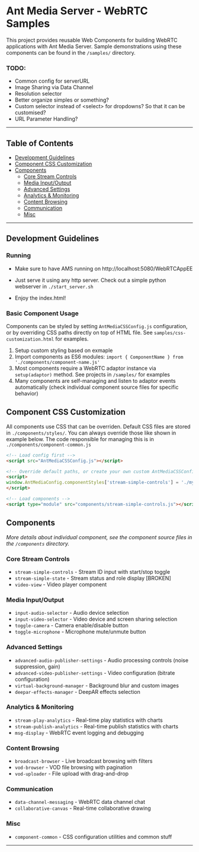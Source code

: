 # Ant Media Server - WebRTC Samples

This project provides reusable Web Components for building WebRTC applications with Ant Media Server. Sample demonstrations using these components can be found in the `/samples/` directory.

### TODO:
- Common config for serverURL
- Image Sharing via Data Channel
- Resolution selector
- Better organize simples or something?
- Custom selector instead of \<select\> for dropdowns? So that it can be customised?
- URL Parameter Handling?

---

## Table of Contents

- [Development Guidelines](#development-guidelines)
- [Component CSS Customization](#component-css-customization)
- [Components](#components)
  - [Core Stream Controls](#core-stream-controls)
  - [Media Input/Output](#media-inputoutput)
  - [Advanced Settings](#advanced-settings)
  - [Analytics & Monitoring](#analytics--monitoring)
  - [Content Browsing](#content-browsing)
  - [Communication](#communication)
  - [Misc](#misc)

---

## Development Guidelines

### Running
 - Make sure to have AMS running on http://localhost:5080/WebRTCAppEE

 - Just serve it using any http server. Check out a simple python webserver in ``./start_server.sh``

 - Enjoy the index.html!

### Basic Component Usage
Components can be styled by setting `AntMediaCSSConfig.js` configuration, or by overriding CSS paths directly on top of HTML file. See `samples/css-customization.html` for examples.

1. Setup custom styling based on exmaple
2. Import components as ES6 modules: `import { ComponentName } from './components/component-name.js'`
3. Most components require a WebRTC adaptor instance via `setup(adaptor)` method. See projects in `/samples/` for examples
4. Many components are self-managing and listen to adaptor events automatically (check individual component source files for specific behavior)

## Component CSS Customization

All components use CSS that can be overriden. Default CSS files are stored in `./components/styles/`. You can always override those like shown in example below. The code responsible for managing this is in `./components/component-common.js`

```html
<!-- Load config first -->
<script src="AntMediaCSSConfig.js"></script>

<!-- Override default paths, or create your own custom AntMediaCSSConfig based on exisitng exmaple-->
<script>
window.AntMediaConfig.componentStyles['stream-simple-controls'] = './my-custom.css';
</script>

<!-- Load components -->
<script type="module" src="components/stream-simple-controls.js"></script>
```

## Components

*More details about individual component, see the component source files in the `/components` directory.*

### Core Stream Controls
- `stream-simple-controls` - Stream ID input with start/stop toggle
- `stream-simple-state` - Stream status and role display  [BROKEN]
- `video-view` - Video player component

### Media Input/Output
- `input-audio-selector` - Audio device selection
- `input-video-selector` - Video device and screen sharing selection
- `toggle-camera` - Camera enable/disable button
- `toggle-microphone` - Microphone mute/unmute button

### Advanced Settings
- `advanced-audio-publisher-settings` - Audio processing controls (noise suppression, gain)
- `advanced-video-publisher-settings` - Video configuration (bitrate configuration)
- `virtual-background-manager` - Background blur and custom images
- `deepar-effects-manager` - DeepAR effects selection

### Analytics & Monitoring
- `stream-play-analytics` - Real-time play statistics with charts
- `stream-publish-analytics` - Real-time publish statistics with charts
- `msg-display` - WebRTC event logging and debugging

### Content Browsing
- `broadcast-browser` - Live broadcast browsing with filters
- `vod-browser` - VOD file browsing with pagination
- `vod-uploader` - File upload with drag-and-drop

### Communication
- `data-channel-messaging` - WebRTC data channel chat
- `collaborative-canvas` - Real-time collaborative drawing

### Misc
- `component-common` - CSS configuration utilities and common stuff

---

